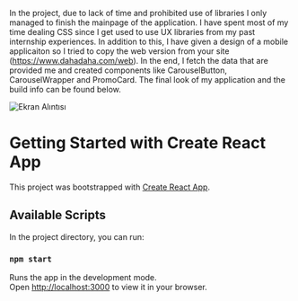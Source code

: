 In the project, due to lack of time and prohibited use of libraries I only managed to finish the mainpage of the application. I have spent most of my time dealing CSS since I get used to use UX libraries from my past internship experiences. In addition to this, I have given a design of a mobile applicaiton so I tried to copy the web version from your site (https://www.dahadaha.com/web). In the end, I fetch the data that are provided me and created components like CarouselButton, CarouselWrapper and PromoCard. The final look of my application and the build info can be found below.

![Ekran Alıntısı](https://user-images.githubusercontent.com/71822979/198535860-bd78a9a7-a8ee-464c-b749-d2869b44c9cf.PNG)


# Getting Started with Create React App

This project was bootstrapped with [Create React App](https://github.com/facebook/create-react-app).

## Available Scripts

In the project directory, you can run:

### `npm start`

Runs the app in the development mode.\
Open [http://localhost:3000](http://localhost:3000) to view it in your browser.




